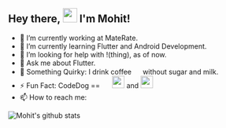 ## Hey there, <img align="top-center" src="https://github.com/TheDudeThatCode/TheDudeThatCode/blob/master/Assets/Hi.gif" width="29px"> I'm Mohit!
<!-- <img src="https://github.com/TheDudeThatCode/TheDudeThatCode/blob/master/Assets/Hi.gif" width="29px"> -->
- 🔭 I’m currently working at MateRate. 
- 🌱 I’m currently learning Flutter and Android Development. 
- 🤔 I’m looking for help with !(thing), as of now. 
- 💬 Ask me about Flutter. 
- 🤨 Something Quirky: I drink coffee <img width="15px" src="https://cdn.jsdelivr.net/npm/simple-icons@3.13.0/icons/buymeacoffee.svg" /> without sugar and milk. 
- ⚡ Fun Fact: CodeDog == <img width="17px" src="https://user-images.githubusercontent.com/70198503/117622838-b67d3d00-b190-11eb-8268-d7bdce2512cd.png" /> <img width="25px" src="https://github.com/TheDudeThatCode/TheDudeThatCode/blob/master/Assets/Developer.gif" /> and  <img width="25px" src="https://user-images.githubusercontent.com/70198503/117622244-11626480-b190-11eb-918a-f74cc0b9b7f8.gif" />
- 📫 How to reach me: <a href="https://www.linkedin.com/in/mohit-jain0901/">
  <img align="center" width="17px" src="https://github.com/TheDudeThatCode/TheDudeThatCode/blob/master/Assets/Linkedin.svg"  />
 </a>





 
 ![Mohit's github stats](https://github-readme-stats.vercel.app/api?username=codedog001&buefy&count_private=true&show_icons=true&theme=dark&hide_border=true&hide=stars,prs,issues,contribs)
<br />
